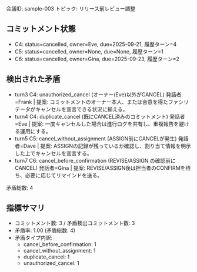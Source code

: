 会議ID: sample-003
トピック: リリース前レビュー調整

## コミットメント状態
- C4: status=cancelled, owner=Eve, due=2025-09-21, 履歴ターン=4
- C5: status=cancelled, owner=None, due=None, 履歴ターン=1
- C6: status=cancelled, owner=Gina, due=2025-09-23, 履歴ターン=2

## 検出された矛盾
- turn3 C4: unauthorized_cancel (オーナー(Eve)以外がCANCEL) 発話者=Frank | 提案: コミットメントのオーナー本人、または合意を得たファシリテータがキャンセルを宣言できる状況に揃える。
- turn4 C4: duplicate_cancel (既にCANCEL済みのコミットメント) 発話者=Eve | 提案: 一度キャンセルした場合は進行ログを共有し、重複報告を避ける運用にする。
- turn5 C5: cancel_without_assignment (ASSIGN前にCANCELが発生) 発話者=Dave | 提案: ASSIGNの記録が残っているか確認し、割り当て情報を明示した上でキャンセルを宣言する。
- turn7 C6: cancel_before_confirmation (REVISE/ASSIGN の確認前にCANCEL) 発話者=Gina | 提案: REVISE/ASSIGN後は担当者のCONFIRMを待ち、必要に応じてリマインドを送る。

矛盾総数: 4

## 指標サマリ
- コミットメント数: 3 / 矛盾検出コミットメント数: 3
- 矛盾率: 1.00 (矛盾総数: 4)
- 矛盾タイプ内訳:
  - cancel_before_confirmation: 1
  - cancel_without_assignment: 1
  - duplicate_cancel: 1
  - unauthorized_cancel: 1
